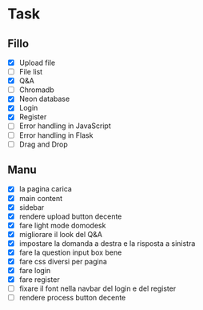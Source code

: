 # Task

## Fillo

- [x] Upload file
- [ ] File list
- [x] Q&A
- [ ] Chromadb
- [x] Neon database
- [x] Login
- [x] Register
- [ ] Error handling in JavaScript
- [ ] Error handling in Flask
- [ ] Drag and Drop

## Manu

- [x] la pagina carica
- [x] main content
- [x] sidebar
- [x] rendere upload button decente
- [x] fare light mode domodesk
- [x] migliorare il look del Q&A
- [x] impostare la domanda a destra e la risposta a sinistra
- [x] fare la question input box bene
- [x] fare css diversi per pagina
- [x] fare login
- [x] fare register
- [ ] fixare il font nella navbar del login e del register
- [ ] rendere process button decente
